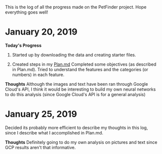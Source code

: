 This is the log of all the progress made on the PetFinder project. Hope everything goes well!

# January 20, 2019

**Today's Progress**

1. Started up by downloading the data and creating starter files.

2. Created steps in my [Plan.md](https://github.com/JinLi711/PetFinder/blob/master/Plan.md) Completed some objectives (as described in Plan.md). Tried to understand the features and the categories (or numbers) in each feature.

**Thoughts** Although the images and text have been ran through Google Cloud's API, I think it would be interesting to build my own neural networks to do this analysis (since Google Cloud's API is for a general analysis)

# January 25, 2019

Decided its probably more efficient to describe my thoughts in this log, since I describe what I accomplished in Plan.md.

**Thoughts** Definitely going to do my own analysis on pictures and text since GCP results aren't that informative.
